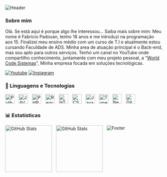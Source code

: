 ![Header](https://capsule-render.vercel.app/api?type=waving&height=130&color=gradient&customColorList=20&section=header)

### Sobre mim

Olá. Se está aqui é porque algo lhe interessou... Saiba mais sobre mim: Meu nome é Fabricio Padovan, tenho 18 anos e me introduzi na programação aos 15. Finalizei meu ensino médio com um curso de T.I e atualmente estou cursando Faculdade de ADS. Minha area de atuação principal é o Back-end, mas sou apto para outros serviços. Tenho um canal no YouTube onde compartilho conhecimento, juntamente com meu projeto pessoal, a "[World Code Sistemas](https://www.youtube.com/@worldcode.sistemas)", Minha empresa focada em soluções tecnológicas. 

[![Youtube](https://img.shields.io/badge/YouTube-FF0000?style=for-the-badge&logo=youtube&logoColor=white)](https://www.youtube.com/@worldcode.sistemas)
[![Instagram](https://img.shields.io/badge/Instagram-E4405F?style=for-the-badge&logo=instagram&logoColor=white)](https://www.instagram.com/padovan011/)

### 🤖 Linguagens e Tecnologias

<img 
    align="left" 
    alt="Python" 
    title="Python"
    width="30px" 
    style="padding-right: 10px;" 
    src="https://cdn.jsdelivr.net/gh/devicons/devicon@latest/icons/python/python-original.svg" 
/>
<img 
    align="left" 
    alt="JAVA" 
    title="JAVA"
    width="30px" 
    style="padding-right: 10px;" 
    src="https://cdn.jsdelivr.net/gh/devicons/devicon@latest/icons/java/java-original-wordmark.svg" 
/>
<img 
    align="left" 
    alt="PHP" 
    title="PHP"
    width="30px" 
    style="padding-right: 10px;" 
    src="https://cdn.jsdelivr.net/gh/devicons/devicon@latest/icons/php/php-original.svg" 
/>
<img 
    align="left" 
    alt="React"
    title="React" 
    width="30px" 
    style="padding-right: 10px;" 
    src="https://cdn.jsdelivr.net/gh/devicons/devicon@latest/icons/react/react-original.svg" 
/>
<img 
    align="left" 
    alt="HTML"
    title="HTML" 
    width="30px" 
    style="padding-right: 10px;" 
    src="https://cdn.jsdelivr.net/gh/devicons/devicon@latest/icons/html5/html5-original.svg" 
/>
<img 
    align="left" 
    alt="CSS" 
    title="CSS"
    width="30px" 
    style="padding-right: 10px;" 
    src="https://cdn.jsdelivr.net/gh/devicons/devicon@latest/icons/css3/css3-original.svg" 
/>
<img 
    align="left" 
    alt="JavaScript" 
    title="JavaScript"
    width="30px" 
    style="padding-right: 10px;" 
    src="https://cdn.jsdelivr.net/gh/devicons/devicon@latest/icons/javascript/javascript-original.svg" 
/>
<img 
    align="left" 
    alt="TypeScript"
    title="TypeScript" 
    width="30px" 
    style="padding-right: 10px;" 
    src="https://cdn.jsdelivr.net/gh/devicons/devicon@latest/icons/typescript/typescript-original.svg" 
/>
<img 
    align="left" 
    alt="Next.js" 
    title="Next.js"
    width="30px" 
    style="padding-right: 10px;" 
    src="https://cdn.jsdelivr.net/gh/devicons/devicon@latest/icons/nextjs/nextjs-original.svg" 
/>
<img 
    align="left" 
    alt="Git" 
    title="Git"
    width="30px" 
    style="padding-right: 10px;" 
    src="https://cdn.jsdelivr.net/gh/devicons/devicon@latest/icons/git/git-original.svg" 
/>


<br/>
<br/>

### 📊 Estatísticas

<p>
  <img 
    align="left" 
    alt="GitHub Stats" 
    height="150" 
    style="padding-right: 10px;" 
    src="https://github-readme-stats.vercel.app/api?username=padovandev&show_icons=true&theme=ambient_gradient&hide_border=true" 
/>

<p>
  <img 
    align="left"
    alt="GitHub Stats" 
    height="150" 
    style="padding-right: 10px;" 
    src="https://github-readme-stats.vercel.app/api/top-langs/?username=padovandev&layout=compact&theme=ambient_gradient&hide_border=true" 
/>

![Footer](https://capsule-render.vercel.app/api?type=waving&height=130&color=gradient&customColorList=20&section=footer)
